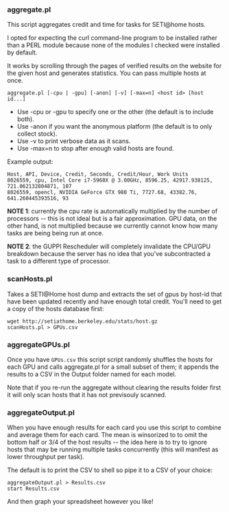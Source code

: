 ### aggregate.pl

This script aggregates credit and time for tasks for SETI@home hosts.

I opted for expecting the curl command-line program to be installed rather than a PERL module because none of the modules I checked were installed by default.

It works by scrolling through the pages of verified results on the website for the given
host and generates statistics. You can pass multiple hosts at once.

```
aggregate.pl [-cpu | -gpu] [-anon] [-v] [-max=n] <host id> [host id...]
```
* Use -cpu or -gpu to specify one or the other (the default is to include both).
* Use -anon if you want the anonymous platform (the default is to only collect stock).
* Use -v to print verbose data as it scans.
* Use -max=n to stop after enough valid hosts are found.

Example output:
```
Host, API, Device, Credit, Seconds, Credit/Hour, Work Units
8026559, cpu, Intel Core i7-5960X @ 3.00GHz, 8596.25, 42917.938125, 721.062132804871, 107
8026559, opencl, NVIDIA GeForce GTX 980 Ti, 7727.68, 43382.76, 641.260445393516, 93
```
**NOTE 1**: currently the cpu rate is automatically multiplied by the number of processors -- this is not ideal but is a fair approximation. GPU data, on the other hand, is not multiplied because we currently cannot know how many tasks are being being run at once.

**NOTE 2**: the GUPPI Rescheduler will completely invalidate the CPU/GPU breakdown because the server has no idea that you've subcontracted a task to a different type of processor.

### scanHosts.pl

Takes a SETI@Home host dump and extracts the set of gpus by host-id that have
been updated recently and have enough total credit. You'll need to get a copy of the hosts database first:

```
wget http://setiathome.berkeley.edu/stats/host.gz  
scanHosts.pl > GPUs.csv
```

### aggregateGPUs.pl

Once you have `GPUs.csv` this script script randomly shuffles the hosts for each GPU and calls aggregate.pl for a small subset of them; it appends the results to a CSV in the Output folder named for each model. 

Note that if you re-run the aggregate without clearing the results folder first it will only scan hosts that it has not previsouly scanned. 

### aggregateOutput.pl

When you have enough results for each card you use this script to combine and average them for each card. The mean is winsorized to to omit the bottom half or 3/4 of the host results -- the idea here is to try to ignore hosts that may be running multiple tasks concurrently (this will manifest as lower throughput per task).

The default is to print the CSV to shell so pipe it to a CSV of your choice:

```
aggregateOutput.pl > Results.csv
start Results.csv
````

And then graph your spreadsheet however you like! 
